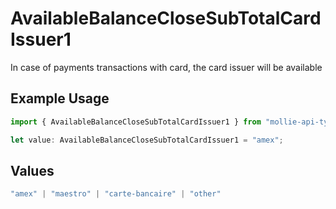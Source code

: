 # AvailableBalanceCloseSubTotalCardIssuer1

In case of payments transactions with card, the card issuer will be available

## Example Usage

```typescript
import { AvailableBalanceCloseSubTotalCardIssuer1 } from "mollie-api-typescript/models/operations";

let value: AvailableBalanceCloseSubTotalCardIssuer1 = "amex";
```

## Values

```typescript
"amex" | "maestro" | "carte-bancaire" | "other"
```